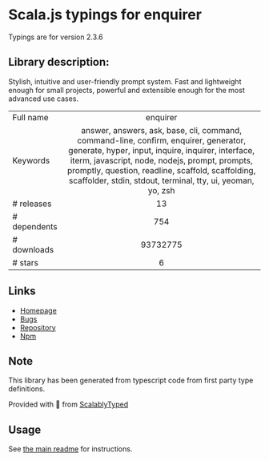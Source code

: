 
# Scala.js typings for enquirer

Typings are for version 2.3.6

## Library description:
Stylish, intuitive and user-friendly prompt system. Fast and lightweight enough for small projects, powerful and extensible enough for the most advanced use cases.

|                    |                 |
| ------------------ | :-------------: |
| Full name          | enquirer |
| Keywords           | answer, answers, ask, base, cli, command, command-line, confirm, enquirer, generator, generate, hyper, input, inquire, inquirer, interface, iterm, javascript, node, nodejs, prompt, prompts, promptly, question, readline, scaffold, scaffolding, scaffolder, stdin, stdout, terminal, tty, ui, yeoman, yo, zsh |
| # releases         | 13 |
| # dependents       | 754 |
| # downloads        | 93732775 |
| # stars            | 6 |

## Links
- [Homepage](https://github.com/enquirer/enquirer)
- [Bugs](https://github.com/enquirer/enquirer/issues)
- [Repository](https://github.com/enquirer/enquirer)
- [Npm](https://www.npmjs.com/package/enquirer)
    


## Note
This library has been generated from typescript code from first party type definitions.

Provided with :purple_heart: from [ScalablyTyped](https://github.com/oyvindberg/ScalablyTyped)

## Usage
See [the main readme](../../readme.md) for instructions.


